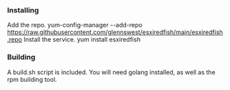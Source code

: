 


### Installing
Add the repo. 
 yum-config-manager --add-repo https://raw.githubusercontent.com/glennswest/esxiredfish/main/esxiredfish.repo 
Install the service. 
 yum install esxiredfish

### Building
A build.sh script is included.
You will need golang installed, as well as the rpm building tool.

